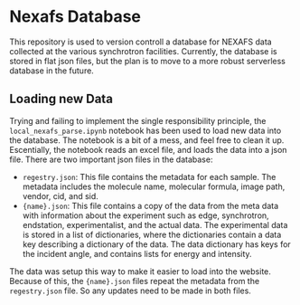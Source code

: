 # Nexafs Database

This repository is used to version controll a database for NEXAFS data collected at the
various synchrotron facilities. Currently, the database is stored in flat json files,
but the plan is to move to a more robust serverless database in the future.

## Loading new Data
Trying and failing to implement the single responsibility principle, the `local_nexafs_parse.ipynb`
notebook has been used to load new data into the database. The notebook is a bit of a mess, and
feel free to clean it up. Escentially, the notebook reads an excel file, and loads the
data into a json file. There are two important json files in the database:
- `regestry.json`: This file contains the metadata for each sample. The metadata includes
    the molecule name, molecular formula, image path, vendor, cid, and sid.
- `{name}.json`: This file contains a copy of the data from the meta data with information
    about the experiment such as edge, synchrotron, endstation, experimentalist, and
    the actual data. The experimental data is stored in a list of dictionaries, where the
    dictionaries contain a data key describing a dictionary of the data. The data dictionary
    has keys for the incident angle, and contains lists for energy and intensity.

The data was setup this way to make it easier to load into the website. Because of this,
the `{name}.json` files repeat the metadata from the `regestry.json` file. So any updates
need to be made in both files.

